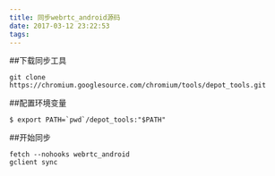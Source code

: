 ```yaml
---
title: 同步webrtc_android源码
date: 2017-03-12 23:22:53
tags:
---
```


##下载同步工具

	git clone https://chromium.googlesource.com/chromium/tools/depot_tools.git
##配置环境变量

	$ export PATH=`pwd`/depot_tools:"$PATH"

##开始同步

	fetch --nohooks webrtc_android
	gclient sync